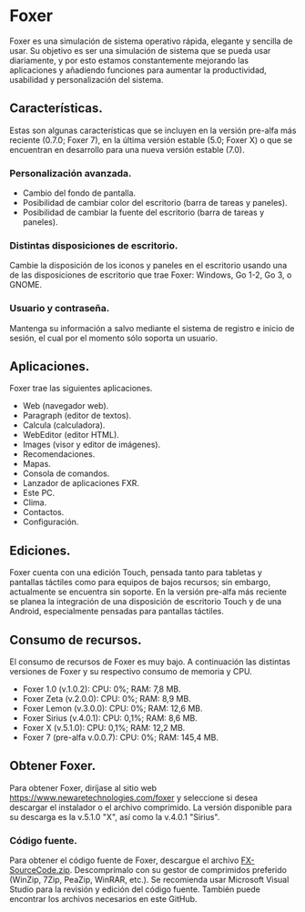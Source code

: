 # Foxer
Foxer es una simulación de sistema operativo rápida, elegante y sencilla de usar. Su objetivo es ser una simulación de sistema que se pueda usar diariamente, y por esto estamos constantemente mejorando las aplicaciones y añadiendo funciones para aumentar la productividad, usabilidad y personalización del sistema.
## Características.
Estas son algunas características que se incluyen en la versión pre-alfa más reciente (0.7.0; Foxer 7), en la última versión estable (5.0; Foxer X) o que se encuentran en desarrollo para una nueva versión estable (7.0).
### Personalización avanzada.
* Cambio del fondo de pantalla.
* Posibilidad de cambiar color del escritorio (barra de tareas y paneles).
* Posibilidad de cambiar la fuente del escritorio (barra de tareas y paneles).
### Distintas disposiciones de escritorio.
Cambie la disposición de los iconos y paneles en el escritorio usando una de las disposiciones de escritorio que trae Foxer: Windows, Go 1-2, Go 3, o GNOME.
### Usuario y contraseña.
Mantenga su información a salvo mediante el sistema de registro e inicio de sesión, el cual por el momento sólo soporta un usuario.
## Aplicaciones.
Foxer trae las siguientes aplicaciones.
* Web (navegador web).
* Paragraph (editor de textos).
* Calcula (calculadora).
* WebEditor (editor HTML).
* Images (visor y editor de imágenes).
* Recomendaciones.
* Mapas.
* Consola de comandos.
* Lanzador de aplicaciones FXR.
* Este PC.
* Clima.
* Contactos.
* Configuración.
## Ediciones.
Foxer cuenta con una edición Touch, pensada tanto para tabletas y pantallas táctiles como para equipos de bajos recursos; sin embargo, actualmente se encuentra sin soporte. En la versión pre-alfa más reciente se planea la integración de una disposición de escritorio Touch y de una Android, especialmente pensadas para pantallas táctiles.
## Consumo de recursos.
El consumo de recursos de Foxer es muy bajo. A continuación las distintas versiones de Foxer y su respectivo consumo de memoria y CPU.
* Foxer 1.0 (v.1.0.2): CPU: 0%; RAM: 7,8 MB.
* Foxer Zeta (v.2.0.0): CPU: 0%; RAM: 8,9 MB.
* Foxer Lemon (v.3.0.0): CPU: 0%; RAM: 12,6 MB.
* Foxer Sirius (v.4.0.1): CPU: 0,1%; RAM: 8,6 MB.
* Foxer X (v.5.1.0): CPU: 0,1%; RAM: 12,2 MB.
* Foxer 7 (pre-alfa v.0.0.7): CPU: 0%; RAM: 145,4 MB.
## Obtener Foxer.
Para obtener Foxer, diríjase al sitio web https://www.newaretechnologies.com/foxer y seleccione si desea descargar el instalador o el archivo comprimido. La versión disponible para su descarga es la v.5.1.0 "X", así como la v.4.0.1 "Sirius".
### Código fuente.
Para obtener el código fuente de Foxer, descargue el archivo [FX-SourceCode.zip](https://github.com/ser-ui/foxer/files/6819765/FX-SourceCode.zip). Descomprímalo con su gestor de comprimidos preferido (WinZip, 7Zip, PeaZip, WinRAR, etc.).
Se recomienda usar Microsoft Visual Studio para la revisión y edición del código fuente.
También puede encontrar los archivos necesarios en este GitHub.
